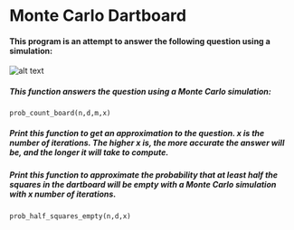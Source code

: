 # Monte Carlo Dartboard

#### This program is an attempt to answer the following question using a simulation:

![alt text](https://pbs.twimg.com/media/DNny-tgVoAA9xE6.jpg)

##### This function answers the question using a Monte Carlo simulation:

```
prob_count_board(n,d,m,x)
```
##### Print this function to get an approximation to the question. x is the number of iterations. The higher x is, the more accurate the answer will be, and the longer it will take to compute.

##### Print this function to approximate the probability that at least half the squares in the dartboard will be empty with a Monte Carlo simulation with x number of iterations.

```
prob_half_squares_empty(n,d,x)
```
